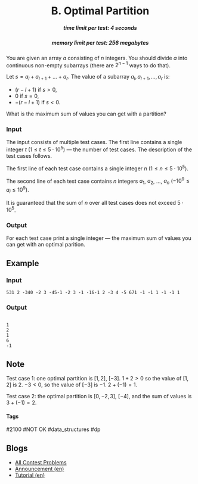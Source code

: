 <h1 style='text-align: center;'> B. Optimal Partition</h1>

<h5 style='text-align: center;'>time limit per test: 4 seconds</h5>
<h5 style='text-align: center;'>memory limit per test: 256 megabytes</h5>

You are given an array $a$ consisting of $n$ integers. You should divide $a$ into continuous non-empty subarrays (there are $2^{n-1}$ ways to do that).

Let $s=a_l+a_{l+1}+\ldots+a_r$. The value of a subarray $a_l, a_{l+1}, \ldots, a_r$ is: 

* $(r-l+1)$ if $s>0$,
* $0$ if $s=0$,
* $-(r-l+1)$ if $s<0$.

 What is the maximum sum of values you can get with a partition?
### Input

The input consists of multiple test cases. The first line contains a single integer $t$ ($1 \le t \le 5 \cdot 10^5$) — the number of test cases. The description of the test cases follows.

The first line of each test case contains a single integer $n$ ($1 \le n \le 5 \cdot 10^5$).

The second line of each test case contains $n$ integers $a_1$, $a_2$, ..., $a_n$ ($-10^9 \le a_i \le 10^9$).

It is guaranteed that the sum of $n$ over all test cases does not exceed $5 \cdot 10^5$.

### Output

For each test case print a single integer — the maximum sum of values you can get with an optimal parition.

## Example

### Input


```text
531 2 -340 -2 3 -45-1 -2 3 -1 -16-1 2 -3 4 -5 671 -1 -1 1 -1 -1 1
```
### Output

```text

1
2
1
6
-1

```
## Note

Test case $1$: one optimal partition is $[1, 2]$, $[-3]$. $1+2>0$ so the value of $[1, 2]$ is $2$. $-3<0$, so the value of $[-3]$ is $-1$. $2+(-1)=1$.

Test case $2$: the optimal partition is $[0, -2, 3]$, $[-4]$, and the sum of values is $3+(-1)=2$.



#### Tags 

#2100 #NOT OK #data_structures #dp 

## Blogs
- [All Contest Problems](../Codeforces_Round_783_(Div._1).md)
- [Announcement (en)](../blogs/Announcement_(en).md)
- [Tutorial (en)](../blogs/Tutorial_(en).md)
